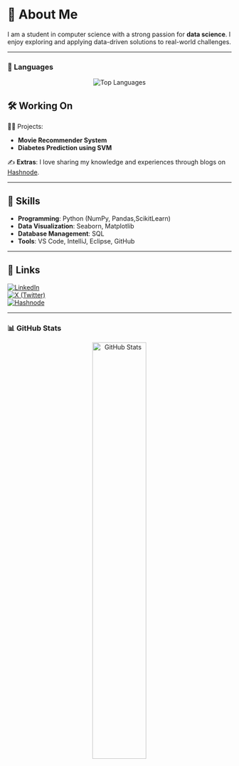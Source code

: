 # 🚀 About Me

I am a student in computer science with a strong passion for **data science**. I enjoy exploring and applying data-driven solutions to real-world challenges.

---



<!-- Most Used Languages -->
### 🚀 Languages 
<p align="center">
  <img src="https://github-readme-stats.vercel.app/api/top-langs/?username=Sparsh-khanal75&layout=compact&theme=tokyonight" alt="Top Languages" />
</p>


## 🛠️ Working On

👨‍💻 Projects:  
- **Movie Recommender System**  
- **Diabetes Prediction using SVM**

✍️ **Extras**: I love sharing my knowledge and experiences through blogs on [Hashnode](https://hashnode.com/@sparshkhanal).

---

## 🧰 Skills

- **Programming**: Python (NumPy, Pandas,ScikitLearn)  
- **Data Visualization**: Seaborn, Matplotlib  
- **Database Management**: SQL  
- **Tools**: VS Code, IntelliJ, Eclipse, GitHub  

---

## 🔗 Links

[![LinkedIn](https://img.shields.io/badge/LinkedIn-0077B5?logo=linkedin&logoColor=white)](https://www.linkedin.com/in/Sparsh-khanal75)  
[![X (Twitter)](https://img.shields.io/badge/X-1DA1F2?logo=twitter&logoColor=white)](https://x.com/sparsh_X75)  
[![Hashnode](https://img.shields.io/badge/Hashnode-2962FF?logo=hashnode&logoColor=white)](https://hashnode.com/@sparshkhanal)

---

<!-- GitHub Stats -->
### 📊 GitHub Stats
<div align="center">
  <img src="https://github-readme-stats.vercel.app/api?username=Sparsh-khanal75&show_icons=true&theme=tokyonight" alt="GitHub Stats" width="49%" />
 
</div>
